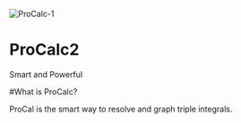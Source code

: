 ![ProCalc-1](https://user-images.githubusercontent.com/75335038/197841949-9c2ce315-6a17-4eef-89b8-b709e0346714.png)
# ProCalc2
Smart and Powerful

#What is ProCalc?

ProCal is the smart way to resolve and graph triple integrals. 
